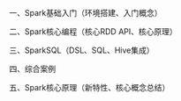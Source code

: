 
一、Spark基础入门（环境搭建、入门概念）

二、Spark核心编程（核心RDD API、核心原理）

三、SparkSQL（DSL、SQL、Hive集成）

四、综合案例

五、Spark核心原理（新特性、核心概念总结）
